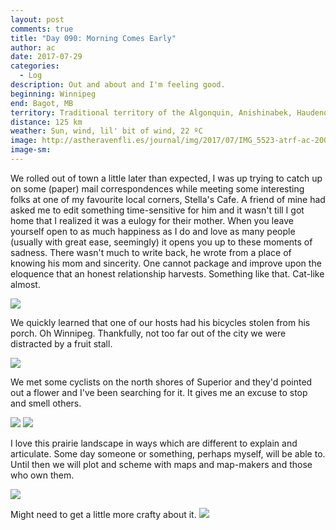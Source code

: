 ```yaml
---
layout: post
comments: true
title: "Day 090: Morning Comes Early"
author: ac
date: 2017-07-29
categories:
  - Log
description: Out and about and I'm feeling good.
beginning: Winnipeg
end: Bagot, MB
territory: Traditional territory of the Algonquin, Anishinabek, Haudenosaunee, Ojibway, Odawa and Cree
distance: 125 km
weather: Sun, wind, lil' bit of wind, 22 ºC
image: http://astheravenfli.es/journal/img/2017/07/IMG_5523-atrf-ac-2000-web.jpg
image-sm:
---
```


We rolled out of town a little later than expected, I was up trying to catch up on some (paper) mail correspondences while meeting some interesting folks at one of my favourite local corners, Stella's Cafe. A friend of mine had asked me to edit something time-sensitive for him and it wasn't till I got home that I realized it was a eulogy for their mother. When you leave yourself open to as much happiness as I do and love as many people (usually with great ease, seemingly) it opens you up to these moments of sadness. There wasn't much to write back, he wrote from a place of knowing his mom and sincerity. One cannot package and improve upon the eloquence that an honest relationship harvests. Something like that. Cat-like almost.

<img src="http://astheravenfli.es/journal/img/2017/07/IMG_5515-atrf-ac-2000-web.jpg">

We quickly learned that one of our hosts had his bicycles stolen from his porch. Oh Winnipeg. Thankfully, not too far out of the city we were distracted by a fruit stall.

<img src="http://astheravenfli.es/journal/img/2017/07/IMG_5420-atrf-jcr-2000-web.jpg">

We met some cyclists on the north shores of Superior and they'd pointed out a flower and I've been searching for it. It gives me an excuse to stop and smell others.

<img src="http://astheravenfli.es/journal/img/2017/07/IMG_5533-atrf-ac-2000-web.jpg">


<img src="http://astheravenfli.es/journal/img/2017/07/IMG_5529-atrf-ac-2000-web.jpg">

I love this prairie landscape in ways which are different to explain and articulate. Some day someone or something, perhaps myself, will be able to. Until then we will plot and scheme with maps and map-makers and those who own them.

<img src="http://astheravenfli.es/journal/img/2017/07/IMG_5537-atrf-ac-2000-web.jpg">

Might need to get a little more crafty about it.
<img src="http://astheravenfli.es/journal/img/2017/07/IMG_5540-atrf-ac-2000-web.jpg">